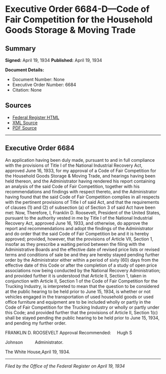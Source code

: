 # Executive Order 6684-D—Code of Fair Competition for the Household Goods Storage & Moving Trade

## Summary

**Signed:** April 19, 1934
**Published:** April 19, 1934

**Document Details:**
- Document Number: None
- Executive Order Number: 6684
- Citation: None

## Sources
- [Federal Register HTML](https://www.presidency.ucsb.edu/documents/executive-order-6684-d-code-fair-competition-for-the-household-goods-storage-moving-trade)
- [XML Source](None)
- [PDF Source](None)

---

## Executive Order 6684

An application having been duly made, pursuant to and in full compliance with the provisions of Title I of the National Industrial Recovery Act, approved June 16, 1933, for my approval of a Code of Fair Competition for the Household Goods Storage & Moving Trade, and hearings having been held thereon, and the Administrator having rendered his report containing an analysis of the said Code of Fair Competition, together with his recommendations and findings with respect thereto, and the Administrator having found that the said Code of Fair Competition complies in all respects with the pertinent provisions of Title I of said Act, and that the requirements of clauses (1) and (2) of subsection (a) of Section 3 of said Act have been met:
Now, Therefore, I, Franklin D. Roosevelt, President of the United States, pursuant to the authority vested in me by Title I of the National Industrial Recovery Act, approved June 16, 1933, and otherwise, do approve the report and recommendations and adopt the findings of the Administrator and do order that the said Code of Fair Competition be and it is hereby approved; provided, however, that the provisions of Article VII, Section 1, insofar as they prescribe a waiting period between the filing with the Administrative Boards and the effective date of revised price lists or revised terms and conditions of sale be and they are hereby stayed pending further order by the Administrator either within a period of sixty (60) days from the effective date of this Code or after the completion of a study of open price associations now being conducted by the National Recovery Administration; and provided further it is understood that Article II, Section 1, taken in conjunction with Article II, Section 1 of the Code of Fair Competition for the Trucking Industry, is interpreted to mean that the question to be considered at the public hearing to be held prior to June 15, 1934, is whether or not vehicles engaged in the transportation of used household goods or used office furniture and equipment are to be included wholly or partly in the Code of Fair Competition for the Trucking Industry or wholly or partly under this Code; and provided further that the provisions of Article II, Section 1(c) shall be stayed pending the public hearing to be held prior to June 15, 1934, and pending my further order.

FRANKLIN D. ROOSEVELT
Approval Recommended:     Hugh S 

Johnson          Administrator.

The White House,April 19, 1934.

---

*Filed by the Office of the Federal Register on April 19, 1934*
